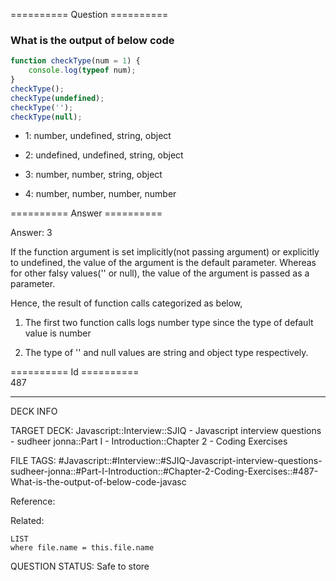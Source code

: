 ========== Question ==========  

### What is the output of below code

```javascript
function checkType(num = 1) {
    console.log(typeof num);
}
checkType();
checkType(undefined);
checkType('');
checkType(null);
```

-   1: number, undefined, string, object

-   2: undefined, undefined, string, object

-   3: number, number, string, object

-   4: number, number, number, number  

========== Answer ==========  

Answer: 3

If the function argument is set implicitly(not passing argument) or explicitly to undefined, the value of the argument is the default parameter. Whereas for other falsy values('' or null), the value of the argument is passed as a parameter.

Hence, the result of function calls categorized as below,

1. The first two function calls logs number type since the type of default value is number

2. The type of '' and null values are string and object type respectively.

========== Id ==========  
487

---

DECK INFO

TARGET DECK: Javascript::Interview::SJIQ - Javascript interview questions - sudheer jonna::Part I - Introduction::Chapter 2 - Coding Exercises

FILE TAGS: #Javascript::#Interview::#SJIQ-Javascript-interview-questions-sudheer-jonna::#Part-I-Introduction::#Chapter-2-Coding-Exercises::#487-What-is-the-output-of-below-code-javasc

Reference:

Related:

```dataview
LIST
where file.name = this.file.name
```

QUESTION STATUS: Safe to store
